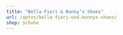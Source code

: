 ```yaml
---
title: "Bella Fiori & Bunny’s Shoes"
url: /aptos/bella-fiori-und-bunnys-shoes/
shop: Schuhe
---
```

